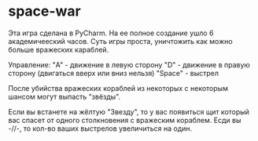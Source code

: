 # space-war
Эта игра сделана в PyСharm. На ее полное создание ушло 6 академичееский часов.
Суть игры проста, уничтожить как можно больше вражеских караблей.



Управление:
  "A" - движение в левую сторону
  "D" - движение в правую сторону
  (двигаться вверх или вниз нельзя)
  "Space" - выстрел 
  
  
  
  
  После убийства вражеских кораблей из некоторых с некоторым шансом могут выпасть "звёзды".




  Если вы встанете на жёлтую "Звезду", то у вас появиться щит который вас спасет от одного столкновения с вражеским кораблем.
  Есди вы -//-, то кол-во ваших выстрелов увеличиться на один.
 
